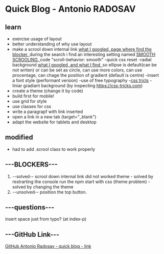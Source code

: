 # Quick Blog - Antonio RADOSAV 

## learn
- exercise usage of layout
- better understanding of why use layout
- make a scrool down internal link
[what I googled, ](https://www.google.com/search?q=html+scrool+down+link&rlz=1C5CHFA_enGB845GB848&oq=html+scrool+down+link&aqs=chrome..69i57j0l5.7780j0j4&sourceid=chrome&ie=UTF-8)
[page where find the blocker, ](https://www.doodlekit.com/blog/entry/55645/auto-scroll-down-links-internal-anchors)
during the search i find an interesting setting named [SMOOTH SCROOLING, ](https://www.w3schools.com/howto/howto_css_smooth_scroll.asp) code "scroll-behavior: smooth"
-quick css reset
-radial background [what I googled, ](https://www.google.com/search?rlz=1C5CHFA_enGB845GB848&ei=UZznXIjeDLLIxgPO4ImoCA&q=css+radial+background&oq=css+radial+background&gs_l=psy-ab.3..0j0i20i263j0i22i30l8.5052.9436..9666...0.0..0.139.1347.20j1......0....1..gws-wiz.......0i71j35i39j0i67j0i10.or8p3DWi8aA) [and what I find, ](https://www.w3schools.com/cssref/func_radial-gradient.asp) so ellipse is default(can be not writen) or can be set as circle, can use more colors, can use procentage, can chage the position of gradient (default is centre)
-insert a font style (performant version)
-use of free typography
-[css tricls](https://css-tricks.com)
-liniar gradiant background (by inspecting https://css-tricks.com)
- create a theme (change it by code)
- build first for mobile!
- use grid for style
- use classes for css
- write a paragrapf with link inserted
- open a link in a new tab (target="_blank")
- adapt the website for tablets and desktop


## modified
- had to add .scrool class to work properly



## ---BLOCKERS---
1. --solved--
scrool down internal link did not worked
 theme - solved by restrarting the console
run the npm start with css (theme problem) - solved by changing the theme
2. --unsolved--
position the top button.

## ---questions---
insert space just from typo? (at index-p)

## ---GitHub Link---
[GitHub Antonio Radosav - quick blog - link](https://github.com/RadosavAntonio/quick-blog)

